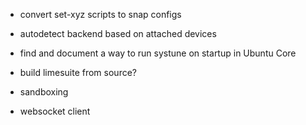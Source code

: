 * convert set-xyz scripts to snap configs

* autodetect backend based on attached devices

* find and document a way to run systune on startup in Ubuntu Core

* build limesuite from source?

* sandboxing

* websocket client

